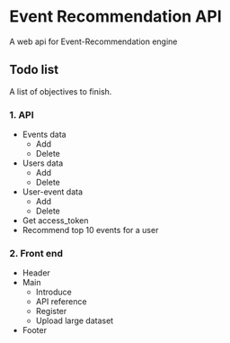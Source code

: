 # Event Recommendation API
A web api for Event-Recommendation engine

## Todo list
A list of objectives to finish.

### 1. API
- Events data
  - Add
  - Delete
- Users data
  - Add
  - Delete
- User-event data
  - Add
  - Delete
- Get access_token
- Recommend top 10 events for a user

### 2. Front end
- Header
- Main
  - Introduce
  - API reference
  - Register
  - Upload large dataset
- Footer
